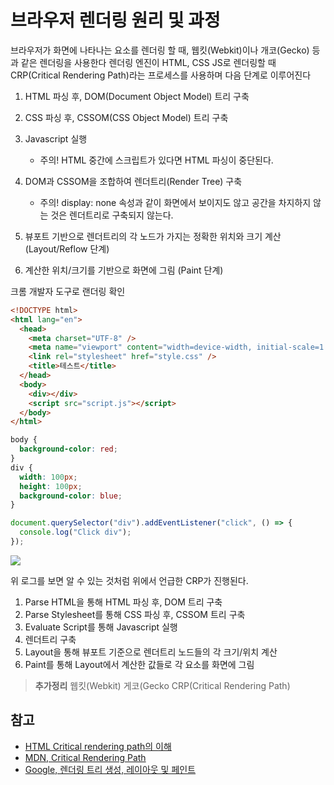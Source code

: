 # 브라우저 렌더링 원리 및 과정

브라우저가 화면에 나타나는 요소를 렌더링 할 때, 웹킷(Webkit)이나 개코(Gecko) 등과 같은 렌더링을 사용한다
렌더링 엔진이 HTML, CSS JS로 렌더링할 때 CRP(Critical Rendering Path)라는 프로세스를 사용하며 다음 단계로 이루어진다

1. HTML 파싱 후, DOM(Document Object Model) 트리 구축
2. CSS 파싱 후, CSSOM(CSS Object Model) 트리 구축
3. Javascript 실행

   - 주의! HTML 중간에 스크립트가 있다면 HTML 파싱이 중단된다.

4. DOM과 CSSOM을 조합하여 렌더트리(Render Tree) 구축

   - 주의! display: none 속성과 같이 화면에서 보이지도 않고 공간을 차지하지 않는 것은 렌더트리로 구축되지 않는다.

5. 뷰포트 기반으로 렌더트리의 각 노드가 가지는 정확한 위치와 크기 계산 (Layout/Reflow 단계)
6. 계산한 위치/크기를 기반으로 화면에 그림 (Paint 단계)

크롬 개발자 도구로 랜더링 확인

```html
<!DOCTYPE html>
<html lang="en">
  <head>
    <meta charset="UTF-8" />
    <meta name="viewport" content="width=device-width, initial-scale=1.0" />
    <link rel="stylesheet" href="style.css" />
    <title>테스트</title>
  </head>
  <body>
    <div></div>
    <script src="script.js"></script>
  </body>
</html>
```

```css
body {
  background-color: red;
}
div {
  width: 100px;
  height: 100px;
  background-color: blue;
}
```

```javascript
document.querySelector("div").addEventListener("click", () => {
  console.log("Click div");
});
```

<img src="https://github.com/baeharam/Must-Know-About-Frontend/raw/main/images/frontend/rendering.png">

위 로그를 보면 알 수 있는 것처럼 위에서 언급한 CRP가 진행된다.

1. Parse HTML을 통해 HTML 파싱 후, DOM 트리 구축
2. Parse Stylesheet를 통해 CSS 파싱 후, CSSOM 트리 구축
3. Evaluate Script를 통해 Javascript 실행
4. 렌더트리 구축
5. Layout을 통해 뷰포트 기준으로 렌더트리 노드들의 각 크기/위치 계산
6. Paint를 통해 Layout에서 계산한 값들로 각 요소를 화면에 그림

> **추가정리**
> 웹킷(Webkit)
> 게코(Gecko
> CRP(Critical Rendering Path)

## 참고

- [HTML Critical rendering path의 이해](https://blog.asamaru.net/2017/05/04/understanding-the-critical-rendering-path/)
- [MDN, Critical Rendering Path](https://developer.mozilla.org/en-US/docs/Web/Performance/Critical_rendering_path)
- [Google, 렌더링 트리 생성, 레이아웃 및 페인트](https://developers.google.com/web/fundamentals/performance/critical-rendering-path/render-tree-construction)
